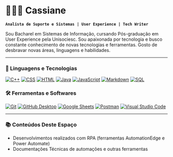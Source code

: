 👩🏻‍💻 Cassiane
====================

[](#-cassiane053)

**`Analista de Suporte e Sistemas | User Experience | Tech Writer`**

Sou Bacharel em Sistemas de Informação, cursando Pós-graduação em User Experience pela Unisociesc. 
Sou apaixonada por tecnologia e busco constante conhecimento de novas tecnologias e ferramentas.
Gosto de desbravar novas áreas, linguagens e habilidades.

<!--
[![Seguidores](https://camo.githubusercontent.com/2f612f9a3385a8fb9d2f7400b06e76640d02c7dc8e4599f512b6e7599cbde0d2/68747470733a2f2f637573746f6d2d69636f6e2d6261646765732e64656d6f6c61622e636f6d2f6769746875622f666f6c6c6f776572732f4c6172697373616b6963683f636f6c6f723d323336616433266c6162656c436f6c6f723d313135356261267374796c653d666f722d7468652d6261646765266c6f676f3d676974687562266c6162656c3d5365677569646f726573266c6f676f436f6c6f723d7768697465 "Me siga no GitHub")](https://github.com/Cassiane053?tab=followers) -->

* * *

### 🤖 Linguagens e Tecnologias

[](#-linguagens-e-tecnologias)
[![C++](https://camo.githubusercontent.com/671ab7e3bb84b06718454c88a6f0d47100e314b47ed836393d890da32ef30d9f/68747470733a2f2f637573746f6d2d69636f6e2d6261646765732e64656d6f6c61622e636f6d2f62616467652f432b2b2d3943303333412e7376673f6c6f676f3d63707032266c6f676f436f6c6f723d7768697465)](https://github.com/search?q=user%3ADenverCoder1+language%3Acpp)
[![CSS](https://camo.githubusercontent.com/bfc16d4ca4ce30d08e55c0db6d978acda194c986b248807ce7463c6f5f46e6fb/68747470733a2f2f696d672e736869656c64732e696f2f62616467652f4353532d3135373242362e7376673f6c6f676f3d63737333266c6f676f436f6c6f723d7768697465)](https://github.com/search?q=user%3ADenverCoder1+language%3Acss) 
[![HTML](https://camo.githubusercontent.com/d6efe8554e9d9e98ef68344b794a8aa5632e18c44e4b57cea490ac2ce0ba9471/68747470733a2f2f696d672e736869656c64732e696f2f62616467652f48544d4c2d4533344632362e7376673f6c6f676f3d68746d6c35266c6f676f436f6c6f723d7768697465)](https://github.com/search?q=user%3ADenverCoder1+language%3Ahtml) 
[![Java](https://camo.githubusercontent.com/80d3269885ba2794689b43f192e98cf982de9460bf67ea993d99b5d64b533194/68747470733a2f2f637573746f6d2d69636f6e2d6261646765732e64656d6f6c61622e636f6d2f62616467652f4a6176612d3030373339362e7376673f6c6f676f3d6a617661266c6f676f436f6c6f723d7768697465)](https://github.com/search?q=user%3ADenverCoder1+language%3Ajava) 
[![JavaScript](https://camo.githubusercontent.com/277d160259bb1a95090c8eb93da0c97eb034b13fea899d17f4d1dbee22c766e9/68747470733a2f2f696d672e736869656c64732e696f2f62616467652f4a6176615363726970742d4637444631452e7376673f6c6f676f3d6a617661736372697074266c6f676f436f6c6f723d626c61636b)](https://github.com/search?q=user%3ADenverCoder1+language%3Ajavascript) 
[![Markdown](https://camo.githubusercontent.com/f8152fc1ed3d7641e171c9c68f406a5972816ca70d69a4c178861a63929059a1/68747470733a2f2f696d672e736869656c64732e696f2f62616467652f4d61726b646f776e2d3030303030302e7376673f6c6f676f3d6d61726b646f776e266c6f676f436f6c6f723d7768697465)](https://github.com/search?q=user%3ADenverCoder1+language%3Amarkdown)
[![SQL](https://camo.githubusercontent.com/24ae24700452e4ef07bcd3dd4319a59f94d5fde68e6294686c5bab5937393330/68747470733a2f2f637573746f6d2d69636f6e2d6261646765732e64656d6f6c61622e636f6d2f62616467652f53514c2d3032354538432e7376673f6c6f676f3d6461746162617365266c6f676f436f6c6f723d7768697465)](https://github.com/search?q=user%3ADenverCoder1+language%3Asql)


### 🛠️ Ferramentas e Softwares

[![Git](https://camo.githubusercontent.com/0f8c911518d16c2430daeb2310bc7ed83e287092e34882ee65adbaef3e16d0a2/68747470733a2f2f696d672e736869656c64732e696f2f62616467652f4769742d4630353033332e7376673f6c6f676f3d676974266c6f676f436f6c6f723d7768697465)](#) 
[![GitHub Desktop](https://camo.githubusercontent.com/7d145fba3cfbeee44535dd2c4233ad923d0a5eaf40e17d524d3f0e6f18280bef/68747470733a2f2f696d672e736869656c64732e696f2f62616467652f4769744875622532304465736b746f702d3830333441392e7376673f6c6f676f3d676974687562266c6f676f436f6c6f723d7768697465)](#)
[![Google Sheets](https://camo.githubusercontent.com/10cdf0b168cc92b686dcf304270dbf77ba632d4b3a0869a0b2f8dc23bdf2c988/68747470733a2f2f696d672e736869656c64732e696f2f62616467652f5368656574732d3334413835332e7376673f6c6f676f3d676f6f676c65253230736865657473266c6f676f436f6c6f723d7768697465)](#)
[![Postman](https://camo.githubusercontent.com/281f18eec4c8ce80bc4c4319513b3c569939947440cf472b27f7ffc5cfaeeca0/68747470733a2f2f696d672e736869656c64732e696f2f62616467652f506f73746d616e2d4646364333373f6c6f676f3d706f73746d616e266c6f676f436f6c6f723d7768697465)](#)
[![Visual Studio Code](https://camo.githubusercontent.com/a7fdd18d0c86774cebaf53dcb28fe9e42fbb6c26e5f9c56b0af5adc48d65125f/68747470733a2f2f696d672e736869656c64732e696f2f62616467652f56697375616c25323053747564696f253230436f64652d3030373864372e7376673f6c6f676f3d76697375616c2d73747564696f2d636f6465266c6f676f436f6c6f723d7768697465)](#)  

<!-- 
### 📊 Estatísticas

[](#-estatísticas)
![Cassiane's GitHub stats](https://github-readme-stats.vercel.app/api?username=cassiane053&show_icons=true&theme=cobalt)

![GitHub Stats](https://github-readme-stats.vercel.app/api/top-langs/?username=cassiane053&theme=cobalt)
-->

* * *

### 📚 Conteúdos Deste Espaço

- Desenvolvimentos realizados com RPA (ferramentas AutomationEdge e Power Automate)
- Documentações Técnicas de automações e outras ferramentas



